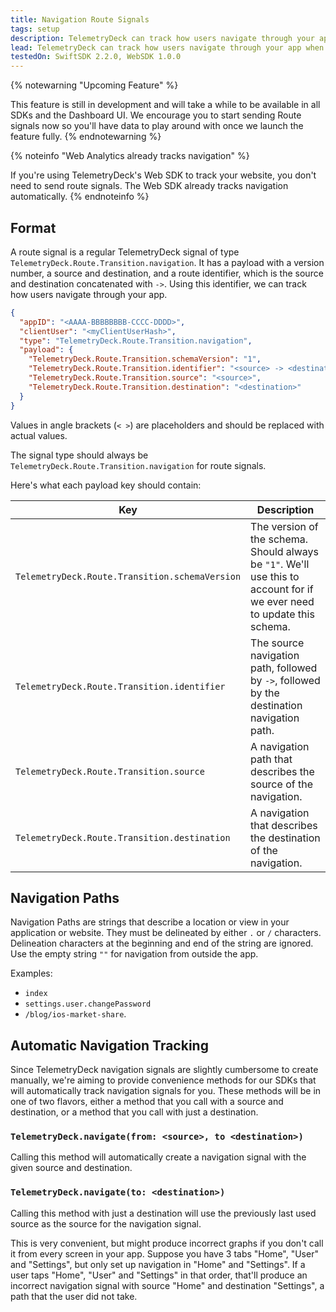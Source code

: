 ```yaml
---
title: Navigation Route Signals
tags: setup
description: TelemetryDeck can track how users navigate through your app when you send route signals. Here's how these need to look like.
lead: TelemetryDeck can track how users navigate through your app when you send route signals. Here's how these need to look like.
testedOn: SwiftSDK 2.2.0, WebSDK 1.0.0
---
```


{% notewarning "Upcoming Feature" %}

This feature is still in development and will take a while to be available in all SDKs and the Dashboard UI. We encourage you to start sending Route signals now so you'll have data to play around with once we launch the feature fully.
{% endnotewarning %}

{% noteinfo "Web Analytics already tracks navigation" %}

If you're using TelemetryDeck's Web SDK to track your website, you don't need to send route signals. The Web SDK already tracks navigation automatically.
{% endnoteinfo %}

## Format

A route signal is a regular TelemetryDeck signal of type `TelemetryDeck.Route.Transition.navigation`. It has a payload with a version number, a source and destination, and a route identifier, which is the source and destination concatenated with `->`. Using this identifier, we can track how users navigate through your app.

```json
{
  "appID": "<AAAA-BBBBBBBB-CCCC-DDDD>",
  "clientUser": "<myClientUserHash>",
  "type": "TelemetryDeck.Route.Transition.navigation",
  "payload": {
    "TelemetryDeck.Route.Transition.schemaVersion": "1",
    "TelemetryDeck.Route.Transition.identifier": "<source> -> <destination>",
    "TelemetryDeck.Route.Transition.source": "<source>",
    "TelemetryDeck.Route.Transition.destination": "<destination>"
  }
}
```

Values in angle brackets (`< >`) are placeholders and should be replaced with actual values.

The signal type should always be `TelemetryDeck.Route.Transition.navigation` for route signals.

Here's what each payload key should contain:

| Key                                            | Description                                                                                                             |
| ---------------------------------------------- | ----------------------------------------------------------------------------------------------------------------------- |
| `TelemetryDeck.Route.Transition.schemaVersion` | The version of the schema. Should always be `"1"`. We'll use this to account for if we ever need to update this schema. |
| `TelemetryDeck.Route.Transition.identifier`    | The source navigation path, followed by `->`, followed by the destination navigation path.                              |
| `TelemetryDeck.Route.Transition.source`        | A navigation path that describes the source of the navigation.                                                          |
| `TelemetryDeck.Route.Transition.destination`   | A navigation that describes the destination of the navigation.                                                          |

## Navigation Paths

Navigation Paths are strings that describe a location or view in your application or website. They must be
delineated by either `.` or `/` characters. Delineation characters at the beginning and end of the string are
ignored. Use the empty string `""` for navigation from outside the app.

Examples:

- `index`
- `settings.user.changePassword`
- `/blog/ios-market-share`.

## Automatic Navigation Tracking

Since TelemetryDeck navigation signals are slightly cumbersome to create manually, we're aiming to provide convenience methods for our SDKs that will automatically track navigation signals for you. These methods will be in one of two flavors, either a method that you call with a source and destination, or a method that you call with just a destination.

### `TelemetryDeck.navigate(from: <source>, to <destination>)`

Calling this method will automatically create a navigation signal with the given source and destination.

### `TelemetryDeck.navigate(to: <destination>)`

Calling this method with just a destination will use the previously last used source as the source for the navigation signal.

This is very convenient, but might produce incorrect graphs if you don't call it from every screen in your app.
Suppose you have 3 tabs "Home", "User" and "Settings", but only set up navigation in "Home" and "Settings". If
a user taps "Home", "User" and "Settings" in that order, that'll produce an incorrect navigation signal with
source "Home" and destination "Settings", a path that the user did not take.
